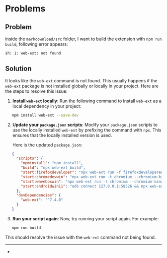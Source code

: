 # Problems

## Problem

inside the `markdownload/src` folder, I want to build the  extension with `npm run build`, following error appears:

``` bash
sh: 1: web-ext: not found
```

## Solution

It looks like the `web-ext` command is not found. This usually happens if the `web-ext` package is not installed globally or locally in your project. Here are the steps to resolve this issue:

1. **Install `web-ext` locally**:
   Run the following command to install `web-ext` as a local dependency in your project:
   
```sh
   npm install web-ext --save-dev
   ```
2. **Update your `package.json` scripts**:
   Modify your `package.json` scripts to use the locally installed `web-ext` by prefixing the command with `npx`. This ensures that the locally installed version is used.

   Here is the updated `package.json`:
   
```json
   {
     "scripts": {
       "npminstall": "npm install",
       "build": "npx web-ext build",
       "start:firefoxdeveloper": "npx web-ext run -f firefoxdeveloperedition -u https://en.wikipedia.org/wiki/Special:Random --bc",
       "start:chromedevwin": "npx web-ext run -t chromium --chromium-binary \"C:\\Program Files\\Google\\Chrome Dev\\Application\\chrome.exe\" -u https://en.wikipedia.org/wiki/Special:Random --bc",
       "start:waveboxwin": "npx web-ext run -t chromium --chromium-binary %localappdata%/WaveboxApp/Application/wavebox.exe",
       "start:androidwin11": "adb connect 127.0.0.1:58526 && npx web-ext run -t firefox-android --adb-device 127.0.0.1:58526 --firefox-apk org.mozilla.fenix"
     },
     "devDependencies": {
       "web-ext": "^7.4.0"
     }
   }
   ```
3. **Run your script again**:
   Now, try running your script again. For example:
   
```sh
   npm run build
   ```
This should resolve the issue with the `web-ext` command not being found.

------

- 
